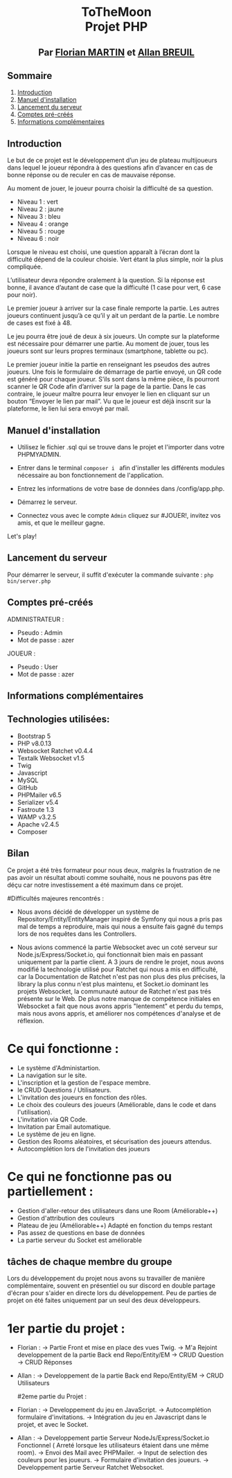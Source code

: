 # <p align="center">ToTheMoon<br/>Projet PHP</p>
## <p align="center">Par [Florian MARTIN](https://github.com/NeoFeear) et [Allan BREUIL](https://github.com/eSkAah)</p>

## Sommaire
1. [Introduction](#introduction)
2. [Manuel d'installation](#manuel-d'installation)
3. [Lancement du serveur](#lancement-du-serveur)
4. [Comptes pré-créés](#comptes-pré-créés)
5. [Informations complémentaires](#informations-complémentaires)


## Introduction
Le but de ce projet est le développement d’un jeu de plateau multijoueurs dans lequel le joueur répondra à des questions afin d’avancer en cas de bonne réponse ou de reculer en cas de mauvaise réponse.

Au moment de jouer, le joueur pourra choisir la difficulté de sa question.
- Niveau 1 : vert
- Niveau 2 : jaune
- Niveau 3 : bleu
- Niveau 4 : orange
- Niveau 5 : rouge
- Niveau 6 : noir

Lorsque le niveau est choisi, une question apparaît à l’écran dont la difficulté dépend de la couleur choisie. Vert étant la plus simple, noir la plus compliquée.

L’utilisateur devra répondre oralement à la question. Si la réponse est bonne, il avance d’autant de case que la difficulté (1 case pour vert, 6 case pour noir).

Le premier joueur à arriver sur la case finale remporte la partie. Les autres joueurs continuent jusqu’à ce qu’il y ait un perdant de la partie. Le nombre de cases est fixé à 48.

Le jeu pourra être joué de deux à six joueurs. Un compte sur la plateforme est nécessaire pour démarrer une partie. Au moment de jouer, tous les joueurs sont sur leurs propres terminaux (smartphone, tablette ou pc).

Le premier joueur initie la partie en renseignant les pseudos des autres joueurs. Une fois le formulaire de démarrage de partie envoyé, un QR code est généré pour chaque joueur. S’ils sont dans la même pièce, ils pourront scanner le QR Code afin d’arriver sur la page de la partie. Dans le cas contraire, le joueur maître pourra leur envoyer le lien en cliquant sur un bouton “Envoyer le lien par mail”. Vu que le joueur est déjà inscrit sur la plateforme, le lien lui sera envoyé par mail.


## Manuel d'installation

- Utilisez le fichier .sql qui se trouve dans le projet et l'importer dans votre PHPMYADMIN.
- Entrer dans le terminal `composer i ` afin d'installer les différents modules nécessaire au bon fonctionnement de l'application.
- Entrez les informations de votre base de données dans /config/app.php.
- Démarrez le serveur.

- Connectez vous avec le compte `Admin` cliquez sur #JOUER!, invitez vos amis, et que le meilleur gagne. 

Let's play!

## Lancement du serveur

Pour démarrer le serveur, il suffit d'exécuter la commande suivante :
`php bin/server.php`

## Comptes pré-créés

ADMINISTRATEUR :
- Pseudo : Admin
- Mot de passe : azer

JOUEUR :
- Pseudo : User
- Mot de passe : azer

## Informations complémentaires

## Technologies utilisées:
- Bootstrap 5
- PHP v8.0.13
- Websocket Ratchet v0.4.4
- Textalk Websocket v1.5
- Twig
- Javascript
- MySQL
- GitHub
- PHPMailer v6.5
- Serializer v5.4
- Fastroute 1.3
- WAMP v3.2.5
- Apache v2.4.5
- Composer

## Bilan 

Ce projet a été très formateur pour nous deux, malgrès la frustration de ne pas avoir un résultat abouti comme souhaité, nous ne pouvons pas être déçu car notre investissement a été maximum dans ce projet.

#Difficultés majeures rencontrés : 

- Nous avons décidé de développer un système de Repository/Entity/EntityManager inspiré de Symfony qui nous a pris pas mal de temps a reproduire, mais qui nous a ensuite fais gagné du temps lors de nos requêtes dans les Controllers.

- Nous avions commencé la partie Websocket avec un coté serveur sur Node.js/Express/Socket.io, qui fonctionnait bien mais en passant uniquement par la partie client. A 3 jours de rendre le projet, nous avons modifié la technologie utilisé pour Ratchet qui nous a mis en difficulté, car la Documentation de Ratchet n'est pas non plus des plus précises, la library la plus connu n'est plus maintenu, et Socket.io dominant les projets Websocket, la communauté autour de Ratchet n'est pas trés présente sur le Web. De plus notre manque de compétence initiales en Websocket a fait que nous avons appris "lentement" et perdu du temps, mais nous avons appris, et améliorer nos compétences d'analyse et de réflexion. 

# Ce qui fonctionne : 
- Le système d'Administartion.
- La navigation sur le site.
- L'inscription et la gestion de l'espace membre.
- le CRUD Questions / Utilisateurs.
- L'invitation des joueurs en fonction des rôles.
- Le choix des couleurs des joueurs (Améliorable, dans le code et dans l'utilisation).
- L'invitation via QR Code.
- Invitation par Email automatique.
- Le système de jeu en ligne.
- Gestion des Rooms aléatoires, et sécurisation des joueurs attendus.
- Autocomplétion lors de l'invitation des joueurs

# Ce qui ne fonctionne pas ou partiellement :
- Gestion d'aller-retour des utilisateurs dans une Room (Améliorable++)
- Gestion d'attribution des couleurs 
- Plateau de jeu (Améliorable++) Adapté en fonction du temps restant
- Pas assez de questions en base de données
- La partie serveur du Socket est améliorable


## tâches de chaque membre du groupe

Lors du développement du projet nous avons su travailler de manière complémentaire, souvent en présentiel ou sur discord en double partage d'écran pour s'aider en directe lors du développement. Peu de parties de projet on été faites uniquement par un seul des deux développeurs.

# 1er partie du projet : 

- Florian : 
  -> Partie Front et mise en place des vues Twig.
  -> M'a Rejoint developpement de la partie Back end Repo/Entity/EM
  -> CRUD Question
  -> CRUD Réponses
  
- Allan : 
  -> Developpement de la partie Back end Repo/Entity/EM
  -> CRUD Utilisateurs
  
  #2eme partie du Projet :
  
 - Florian : 
  -> Developpement du jeu en JavaScript.
  -> Autocomplétion formulaire d'invitations.
  -> Intégration du jeu en Javascript dans le projet, et avec le Socket.
  
 - Allan : 
  -> Developpement partie Serveur NodeJs/Express/Socket.io Fonctionnel ( Arreté lorsque les utilisateurs étaient dans une même room).
  -> Envoi des Mail avec PHPMailer.
  -> Input de selection des couleurs pour les joueurs.
  -> Formulaire d'invitation des joueurs.
  -> Developpement partie Serveur Ratchet Websocket.
  




